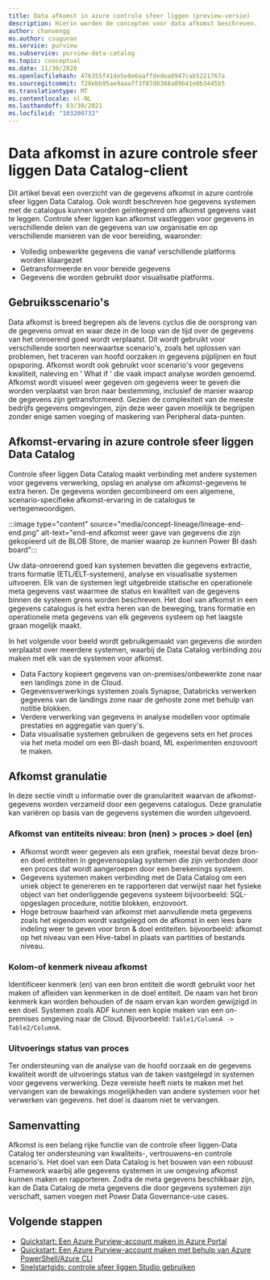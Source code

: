 ```yaml
---
title: Data afkomst in azure controle sfeer liggen (preview-versie)
description: Hierin worden de concepten voor data afkomst beschreven.
author: chanuengg
ms.author: csugunan
ms.service: purview
ms.subservice: purview-data-catalog
ms.topic: conceptual
ms.date: 11/30/2020
ms.openlocfilehash: 476355f41de5e0e6aaffdedea8947cab5221767a
ms.sourcegitcommit: f28ebb95ae9aaaff3f87d8388a09b41e0b3445b5
ms.translationtype: MT
ms.contentlocale: nl-NL
ms.lasthandoff: 03/30/2021
ms.locfileid: "103200732"
---
```

# <a name="data-lineage-in-azure-purview-data-catalog-client"></a>Data afkomst in azure controle sfeer liggen Data Catalog-client

Dit artikel bevat een overzicht van de gegevens afkomst in azure controle sfeer liggen Data Catalog. Ook wordt beschreven hoe gegevens systemen met de catalogus kunnen worden geïntegreerd om afkomst gegevens vast te leggen. Controle sfeer liggen kan afkomst vastleggen voor gegevens in verschillende delen van de gegevens van uw organisatie en op verschillende manieren van de voor bereiding, waaronder:

- Volledig onbewerkte gegevens die vanaf verschillende platforms worden klaargezet
- Getransformeerde en voor bereide gegevens
- Gegevens die worden gebruikt door visualisatie platforms.

## <a name="use-cases"></a>Gebruiksscenario's

Data afkomst is breed begrepen als de levens cyclus die de oorsprong van de gegevens omvat en waar deze in de loop van de tijd over de gegevens van het onroerend goed wordt verplaatst. Dit wordt gebruikt voor verschillende soorten neerwaartse scenario's, zoals het oplossen van problemen, het traceren van hoofd oorzaken in gegevens pijplijnen en fout opsporing. Afkomst wordt ook gebruikt voor scenario's voor gegevens kwaliteit, naleving en ' What if ' die vaak impact analyse worden genoemd. Afkomst wordt visueel weer gegeven om gegevens weer te geven die worden verplaatst van bron naar bestemming, inclusief de manier waarop de gegevens zijn getransformeerd. Gezien de complexiteit van de meeste bedrijfs gegevens omgevingen, zijn deze weer gaven moeilijk te begrijpen zonder enige samen voeging of maskering van Peripheral data-punten.

## <a name="lineage-experience-in-azure-purview-data-catalog"></a>Afkomst-ervaring in azure controle sfeer liggen Data Catalog

Controle sfeer liggen Data Catalog maakt verbinding met andere systemen voor gegevens verwerking, opslag en analyse om afkomst-gegevens te extra heren. De gegevens worden gecombineerd om een algemene, scenario-specifieke afkomst-ervaring in de catalogus te vertegenwoordigen.

:::image type="content" source="media/concept-lineage/lineage-end-end.png" alt-text="end-end afkomst weer gave van gegevens die zijn gekopieerd uit de BLOB Store, de manier waarop ze kunnen Power BI dash board":::

Uw data-onroerend goed kan systemen bevatten die gegevens extractie, trans formatie (ETL/ELT-systemen), analyse en visualisatie systemen uitvoeren. Elk van de systemen legt uitgebreide statische en operationele meta gegevens vast waarmee de status en kwaliteit van de gegevens binnen de systeem grens worden beschreven. Het doel van afkomst in een gegevens catalogus is het extra heren van de beweging, trans formatie en operationele meta gegevens van elk gegevens systeem op het laagste graan mogelijk maakt.

In het volgende voor beeld wordt gebruikgemaakt van gegevens die worden verplaatst over meerdere systemen, waarbij de Data Catalog verbinding zou maken met elk van de systemen voor afkomst.

- Data Factory kopieert gegevens van on-premises/onbewerkte zone naar een landings zone in de Cloud. 
- Gegevensverwerkings systemen zoals Synapse, Databricks verwerken gegevens van de landings zone naar de gehoste zone met behulp van notitie blokken.
- Verdere verwerking van gegevens in analyse modellen voor optimale prestaties en aggregatie van query's. 
- Data visualisatie systemen gebruiken de gegevens sets en het proces via het meta model om een BI-dash board, ML experimenten enzovoort te maken.

## <a name="lineage-granularity"></a>Afkomst granulatie

In deze sectie vindt u informatie over de granulariteit waarvan de afkomst-gegevens worden verzameld door een gegevens catalogus. Deze granulatie kan variëren op basis van de gegevens systemen die worden uitgevoerd.

### <a name="entity-level-lineage-sources--process--targets"></a>Afkomst van entiteits niveau: bron (nen) > proces > doel (en) 

- Afkomst wordt weer gegeven als een grafiek, meestal bevat deze bron-en doel entiteiten in gegevensopslag systemen die zijn verbonden door een proces dat wordt aangeroepen door een berekenings systeem. 
- Gegevens systemen maken verbinding met de Data Catalog om een uniek object te genereren en te rapporteren dat verwijst naar het fysieke object van het onderliggende gegevens systeem bijvoorbeeld: SQL-opgeslagen procedure, notitie blokken, enzovoort.
- Hoge betrouw baarheid van afkomst met aanvullende meta gegevens zoals het eigendom wordt vastgelegd om de afkomst in een lees bare indeling weer te geven voor bron & doel entiteiten. bijvoorbeeld: afkomst op het niveau van een Hive-tabel in plaats van partities of bestands niveau.

### <a name="column-or-attribute-level-lineage"></a>Kolom-of kenmerk niveau afkomst

Identificeer kenmerk (en) van een bron entiteit die wordt gebruikt voor het maken of afleiden van kenmerken in de doel entiteit. De naam van het bron kenmerk kan worden behouden of de naam ervan kan worden gewijzigd in een doel. Systemen zoals ADF kunnen een kopie maken van een on-premises omgeving naar de Cloud. Bijvoorbeeld: `Table1/ColumnA -> Table2/ColumnA`.

### <a name="process-execution-status"></a>Uitvoerings status van proces

Ter ondersteuning van de analyse van de hoofd oorzaak en de gegevens kwaliteit wordt de uitvoerings status van de taken vastgelegd in systemen voor gegevens verwerking. Deze vereiste heeft niets te maken met het vervangen van de bewakings mogelijkheden van andere systemen voor het verwerken van gegevens. het doel is daarom niet te vervangen. 

## <a name="summary"></a>Samenvatting

Afkomst is een belang rijke functie van de controle sfeer liggen-Data Catalog ter ondersteuning van kwaliteits-, vertrouwens-en controle scenario's. Het doel van een Data Catalog is het bouwen van een robuust Framework waarbij alle gegevens systemen in uw omgeving afkomst kunnen maken en rapporteren. Zodra de meta gegevens beschikbaar zijn, kan de Data Catalog de meta gegevens die door gegevens systemen zijn verschaft, samen voegen met Power Data Governance-use cases.

## <a name="next-steps"></a>Volgende stappen

* [Quickstart: Een Azure Purview-account maken in Azure Portal](create-catalog-portal.md)
* [Quickstart: Een Azure Purview-account maken met behulp van Azure PowerShell/Azure CLI](create-catalog-powershell.md)
* [Snelstartgids: controle sfeer liggen Studio gebruiken](use-purview-studio.md)
